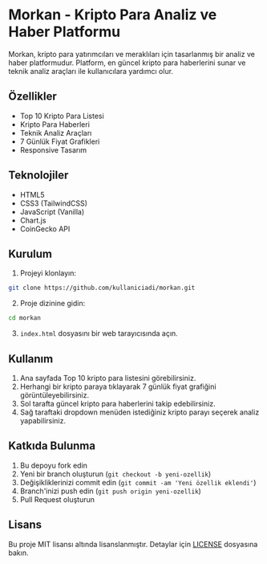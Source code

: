 # Morkan - Kripto Para Analiz ve Haber Platformu

Morkan, kripto para yatırımcıları ve meraklıları için tasarlanmış bir analiz ve haber platformudur. Platform, en güncel kripto para haberlerini sunar ve teknik analiz araçları ile kullanıcılara yardımcı olur.

## Özellikler

- Top 10 Kripto Para Listesi
- Kripto Para Haberleri
- Teknik Analiz Araçları
- 7 Günlük Fiyat Grafikleri
- Responsive Tasarım

## Teknolojiler

- HTML5
- CSS3 (TailwindCSS)
- JavaScript (Vanilla)
- Chart.js
- CoinGecko API

## Kurulum

1. Projeyi klonlayın:
```bash
git clone https://github.com/kullaniciadi/morkan.git
```

2. Proje dizinine gidin:
```bash
cd morkan
```

3. `index.html` dosyasını bir web tarayıcısında açın.

## Kullanım

1. Ana sayfada Top 10 kripto para listesini görebilirsiniz.
2. Herhangi bir kripto paraya tıklayarak 7 günlük fiyat grafiğini görüntüleyebilirsiniz.
3. Sol tarafta güncel kripto para haberlerini takip edebilirsiniz.
4. Sağ taraftaki dropdown menüden istediğiniz kripto parayı seçerek analiz yapabilirsiniz.

## Katkıda Bulunma

1. Bu depoyu fork edin
2. Yeni bir branch oluşturun (`git checkout -b yeni-ozellik`)
3. Değişikliklerinizi commit edin (`git commit -am 'Yeni özellik eklendi'`)
4. Branch'inizi push edin (`git push origin yeni-ozellik`)
5. Pull Request oluşturun

## Lisans

Bu proje MIT lisansı altında lisanslanmıştır. Detaylar için [LICENSE](LICENSE) dosyasına bakın. 